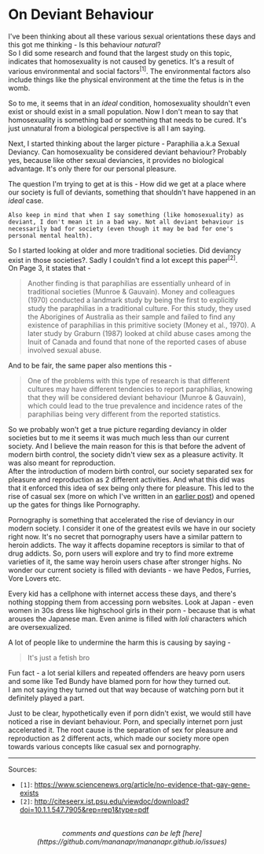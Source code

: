 # On Deviant Behaviour

I've been thinking about all these various sexual orientations these days and this got me thinking - Is this behaviour *natural*?
<br>
So I did some research and found that the largest study on this topic, indicates that homosexuality is not caused by genetics. It's a result of various
environmental and social factors<sup>[1]</sup>. The environmental factors also include things like the physical environment at the time the fetus is in the womb.

So to me, it seems that in an *ideal* condition, homosexuality shouldn't even exist or should exist in a small population. Now I don't mean to say that
homosexuality is something bad or something that needs to be cured. It's just unnatural from a biological perspective is all I am saying.

Next, I started thinking about the larger picture - Paraphilia a.k.a Sexual Deviancy. Can homosexuality be considered deviant behaviour? Probably yes, because
like other sexual deviancies, it provides no biological advantage. It's only there for our personal pleasure.

The question I'm trying to get at is this - How did we get at a place where our society is full of deviants, something that shouldn't have happened in an *ideal* case.

```
Also keep in mind that when I say something (like homosexuality) as deviant, I don't mean it in a bad way. Not all deviant behaviour is necessarily bad for society (even though it may be bad for one's personal mental health).
```

So I started looking at older and more traditional societies. Did deviancy exist in those societies?. Sadly I couldn't find a lot except this paper<sup>[2]</sup>.
<br>
On Page 3, it states that -

<blockquote>
Another finding is that paraphilias are essentially unheard of in traditional societies (Munroe & Gauvain).
Money and colleagues (1970) conducted a landmark study by being the first to explicitly study the paraphilias in a traditional culture.
For this study, they used the Aborigines of Australia as their sample and failed to find any existence of paraphilias in this primitive society (Money et al., 1970).
A later study by Graburn (1987) looked at child abuse cases among the Inuit of Canada and found that none of the reported cases of abuse involved sexual abuse.
</blockquote>

And to be fair, the same paper also mentions this -

<blockquote>
One of the problems with this type of research is that different cultures may have different tendencies to report paraphilias, knowing that they will be considered deviant behaviour (Munroe & Gauvain),
which could lead to the true prevalence and incidence rates of the paraphilias being very different from the reported statistics.
</blockquote>

So we probably won't get a true picture regarding deviancy in older societies but to me it seems it was much much less than our current society. And I believe the main reason for this is
that before the advent of modern birth control, the society didn't view sex as a pleasure activity. It was also meant for reproduction.
<br>
After the introduction of modern birth control, our society separated sex for pleasure and reproduction as 2 different activities. And what this did was that it enforced this idea of
sex being only there for pleasure. This led to the rise of casual sex (more on which I've written in an [earlier post](/coomers.html)) and opened up the gates for things like Pornography.

Pornography is something that accelerated the rise of deviancy in our modern society. I consider it one of the greatest evils we have in our society right now.
It's no secret that pornography users have a similar pattern to heroin addicts. The way it affects dopamine receptors is similar to that of drug addicts. 
So, porn users will explore and try to find more extreme varieties of it, the same way heroin users chase after stronger highs.
No wonder our current society is filled with deviants - we have Pedos, Furries, Vore Lovers etc.

Every kid has a cellphone with internet access these days, and there's nothing stopping them from accessing porn websites.
Look at Japan - even women in 30s dress like highschool girls in their porn - because that is what arouses the Japanese man. Even anime is filled with *loli* characters which are oversexualized.

A lot of people like to undermine the harm this is causing by saying -

<blockquote>
It's just a fetish bro
</blockquote>

Fun fact - a lot serial killers and repeated offenders are heavy porn users and some like Ted Bundy have blamed porn for how they turned out.
<br>
I am not saying they turned out that way because of watching porn but it definitely played a part.

Just to be clear, hypothetically even if porn didn't exist, we would still have noticed a rise in deviant behaviour. Porn, and specially internet porn just accelerated it.
The root cause is the separation of sex for pleasure and reproduction as 2 different acts, which made our society more open towards various concepts like casual sex and pornography.

---

Sources:

- `[1]`: <https://www.sciencenews.org/article/no-evidence-that-gay-gene-exists>
- `[2]`: <http://citeseerx.ist.psu.edu/viewdoc/download?doi=10.1.1.547.7905&rep=rep1&type=pdf>

<br>
<center><i>
comments and questions can be left [here](https://github.com/mananapr/mananapr.github.io/issues)
</i></center>
